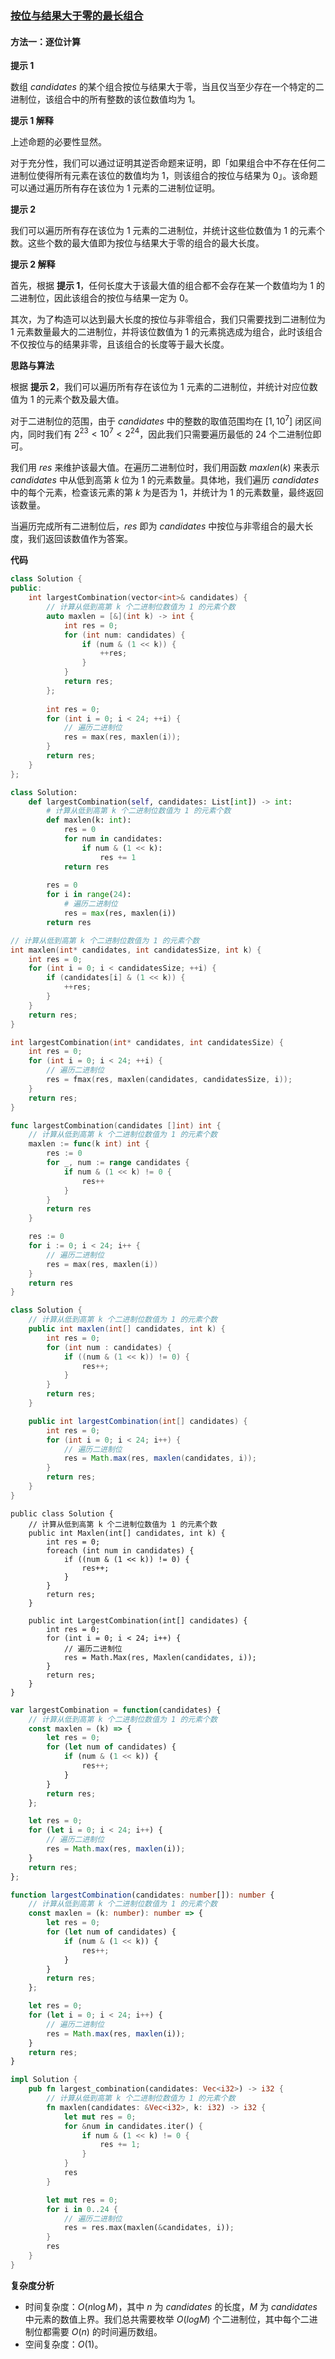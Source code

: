 ### [按位与结果大于零的最长组合](https://leetcode.cn/problems/largest-combination-with-bitwise-and-greater-than-zero/solutions/1538671/an-wei-yu-jie-guo-da-yu-ling-de-zui-chan-hm7c/)

#### 方法一：逐位计算

**提示 1**

数组 $candidates$ 的某个组合按位与结果大于零，当且仅当至少存在一个特定的二进制位，该组合中的所有整数的该位数值均为 $1$。

**提示 1 解释**

上述命题的必要性显然。

对于充分性，我们可以通过证明其逆否命题来证明，即「如果组合中不存在任何二进制位使得所有元素在该位的数值均为 $1$，则该组合的按位与结果为 $0$」。该命题可以通过遍历所有存在该位为 $1$ 元素的二进制位证明。

**提示 2**

我们可以遍历所有存在该位为 $1$ 元素的二进制位，并统计这些位数值为 $1$ 的元素个数。这些个数的最大值即为按位与结果大于零的组合的最大长度。

**提示 2 解释**

首先，根据 **提示 1**，任何长度大于该最大值的组合都不会存在某一个数值均为 $1$ 的二进制位，因此该组合的按位与结果一定为 $0$。

其次，为了构造可以达到最大长度的按位与非零组合，我们只需要找到二进制位为 $1$ 元素数量最大的二进制位，并将该位数值为 $1$ 的元素挑选成为组合，此时该组合不仅按位与的结果非零，且该组合的长度等于最大长度。

**思路与算法**

根据 **提示 2**，我们可以遍历所有存在该位为 $1$ 元素的二进制位，并统计对应位数值为 $1$ 的元素个数及最大值。

对于二进制位的范围，由于 $candidates$ 中的整数的取值范围均在 $[1,10^7]$ 闭区间内，同时我们有 $2^23 < 10^7 < 2^24$，因此我们只需要遍历最低的 $24$ 个二进制位即可。

我们用 $res$ 来维护该最大值。在遍历二进制位时，我们用函数 $maxlen(k)$ 来表示 $candidates$ 中从低到高第 $k$ 位为 $1$ 的元素数量。具体地，我们遍历 $candidates$ 中的每个元素，检查该元素的第 $k$ 为是否为 $1$，并统计为 $1$ 的元素数量，最终返回该数量。

当遍历完成所有二进制位后，$res$ 即为 $candidates$ 中按位与非零组合的最大长度，我们返回该数值作为答案。

**代码**

```C++
class Solution {
public:
    int largestCombination(vector<int>& candidates) {
        // 计算从低到高第 k 个二进制位数值为 1 的元素个数
        auto maxlen = [&](int k) -> int {
            int res = 0;
            for (int num: candidates) {
                if (num & (1 << k)) {
                    ++res;
                }
            }
            return res;
        };
        
        int res = 0;
        for (int i = 0; i < 24; ++i) {
            // 遍历二进制位
            res = max(res, maxlen(i));
        }
        return res;
    }
};
```

```Python
class Solution:
    def largestCombination(self, candidates: List[int]) -> int:
        # 计算从低到高第 k 个二进制位数值为 1 的元素个数
        def maxlen(k: int):
            res = 0
            for num in candidates:
                if num & (1 << k):
                    res += 1
            return res
        
        res = 0
        for i in range(24):
            # 遍历二进制位
            res = max(res, maxlen(i))
        return res
```

```C
// 计算从低到高第 k 个二进制位数值为 1 的元素个数
int maxlen(int* candidates, int candidatesSize, int k) {
    int res = 0;
    for (int i = 0; i < candidatesSize; ++i) {
        if (candidates[i] & (1 << k)) {
            ++res;
        }
    }
    return res;
}

int largestCombination(int* candidates, int candidatesSize) {
    int res = 0;
    for (int i = 0; i < 24; ++i) {
        // 遍历二进制位
        res = fmax(res, maxlen(candidates, candidatesSize, i));
    }
    return res;
}
```

```Go
func largestCombination(candidates []int) int {
    // 计算从低到高第 k 个二进制位数值为 1 的元素个数
    maxlen := func(k int) int {
        res := 0
        for _, num := range candidates {
            if num & (1 << k) != 0 {
                res++
            }
        }
        return res
    }

    res := 0
    for i := 0; i < 24; i++ {
        // 遍历二进制位
        res = max(res, maxlen(i))
    }
    return res
}
```

```Java
class Solution {
    // 计算从低到高第 k 个二进制位数值为 1 的元素个数
    public int maxlen(int[] candidates, int k) {
        int res = 0;
        for (int num : candidates) {
            if ((num & (1 << k)) != 0) {
                res++;
            }
        }
        return res;
    }

    public int largestCombination(int[] candidates) {
        int res = 0;
        for (int i = 0; i < 24; i++) {
            // 遍历二进制位
            res = Math.max(res, maxlen(candidates, i));
        }
        return res;
    }
}
```

```CSharp
public class Solution {
    // 计算从低到高第 k 个二进制位数值为 1 的元素个数
    public int Maxlen(int[] candidates, int k) {
        int res = 0;
        foreach (int num in candidates) {
            if ((num & (1 << k)) != 0) {
                res++;
            }
        }
        return res;
    }

    public int LargestCombination(int[] candidates) {
        int res = 0;
        for (int i = 0; i < 24; i++) {
            // 遍历二进制位
            res = Math.Max(res, Maxlen(candidates, i));
        }
        return res;
    }
}
```

```JavaScript
var largestCombination = function(candidates) {
    // 计算从低到高第 k 个二进制位数值为 1 的元素个数
    const maxlen = (k) => {
        let res = 0;
        for (let num of candidates) {
            if (num & (1 << k)) {
                res++;
            }
        }
        return res;
    };

    let res = 0;
    for (let i = 0; i < 24; i++) {
        // 遍历二进制位
        res = Math.max(res, maxlen(i));
    }
    return res;
};
```

```TypeScript
function largestCombination(candidates: number[]): number {
    // 计算从低到高第 k 个二进制位数值为 1 的元素个数
    const maxlen = (k: number): number => {
        let res = 0;
        for (let num of candidates) {
            if (num & (1 << k)) {
                res++;
            }
        }
        return res;
    };

    let res = 0;
    for (let i = 0; i < 24; i++) {
        // 遍历二进制位
        res = Math.max(res, maxlen(i));
    }
    return res;
}
```

```Rust
impl Solution {
    pub fn largest_combination(candidates: Vec<i32>) -> i32 {
        // 计算从低到高第 k 个二进制位数值为 1 的元素个数
        fn maxlen(candidates: &Vec<i32>, k: i32) -> i32 {
            let mut res = 0;
            for &num in candidates.iter() {
                if num & (1 << k) != 0 {
                    res += 1;
                }
            }
            res
        }

        let mut res = 0;
        for i in 0..24 {
            // 遍历二进制位
            res = res.max(maxlen(&candidates, i));
        }
        res
    }
}
```

**复杂度分析**

- 时间复杂度：$O(n \log M)$，其中 $n$ 为 $candidates$ 的长度，$M$ 为 $candidates$ 中元素的数值上界。我们总共需要枚举 $O(logM)$ 个二进制位，其中每个二进制位都需要 $O(n)$ 的时间遍历数组。
- 空间复杂度：$O(1)$。
